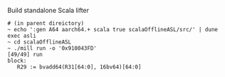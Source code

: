 Build standalone Scala lifter

```
# (in parent direictory)
~ echo ':gen A64 aarch64.+ scala true scalaOfflineASL/src/' | dune exec asli
~ cd scalaOfflineASL
~ ./mill run -o '0x910043FD'
[49/49] run 
block: 
   R29 := bvadd64(R31[64:0], 16bv64)[64:0]
```
